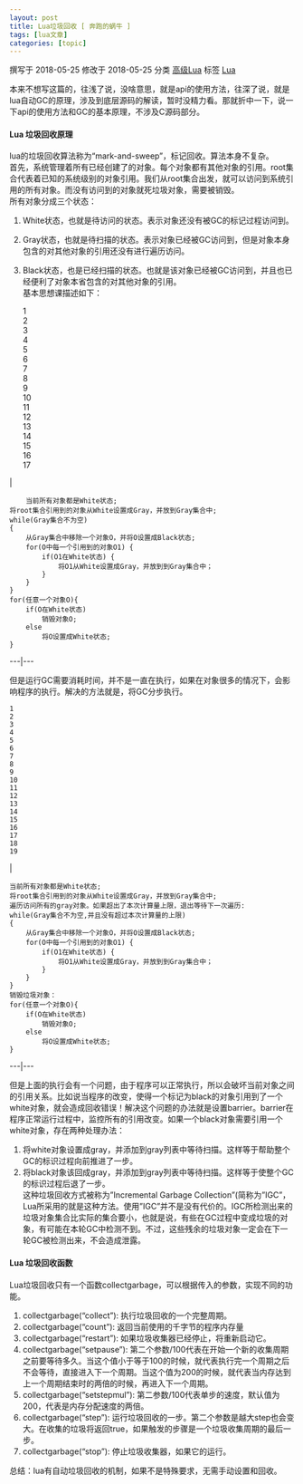 ```yaml
---
layout: post
title: Lua垃圾回收 [ 奔跑的蜗牛 ] 
tags: [lua文章]
categories: [topic]
---
```

撰写于 2018-05-25 修改于 2018-05-25 分类 [高级Lua](/categories/高级Lua/) 标签
[Lua](/tags/Lua/)

本来不想写这篇的，往浅了说，没啥意思，就是api的使用方法，往深了说，就是lua自动GC的原理，涉及到底层源码的解读，暂时没精力看。那就折中一下，说一下api的使用方法和GC的基本原理，不涉及C源码部分。

#### Lua 垃圾回收原理

lua的垃圾回收算法称为“mark-and-sweep”，标记回收。算法本身不复杂。  
首先，系统管理着所有已经创建了的对象。每个对象都有其他对象的引用。root集合代表着已知的系统级别的对象引用。我们从root集合出发，就可以访问到系统引用的所有对象。而没有访问到的对象就死垃圾对象，需要被销毁。  
所有对象分成三个状态：

  1. White状态，也就是待访问的状态。表示对象还没有被GC的标记过程访问到。
  2. Gray状态，也就是待扫描的状态。表示对象已经被GC访问到，但是对象本身包含的对其他对象的引用还没有进行遍历访问。
  3. Black状态，也是已经扫描的状态。也就是该对象已经被GC访问到，并且也已经便利了对象本省包含的对其他对象的引用。  
基本思想课描述如下：

    
        1  
    2  
    3  
    4  
    5  
    6  
    7  
    8  
    9  
    10  
    11  
    12  
    13  
    14  
    15  
    16  
    17  
    

|

    
        当前所有对象都是White状态;    
    将root集合引用到的对象从White设置成Gray，并放到Gray集合中;    
    while(Gray集合不为空)    
    {    
        从Gray集合中移除一个对象O，并将O设置成Black状态;    
        for(O中每一个引用到的对象O1) {    
            if(O1在White状态) {    
                将O1从White设置成Gray，并放到到Gray集合中；    
            }    
        }    
    }    
    for(任意一个对象O){    
        if(O在White状态)    
            销毁对象O;    
        else    
            将O设置成White状态;    
    }  
      
  
---|---  

但是运行GC需要消耗时间，并不是一直在执行，如果在对象很多的情况下，会影响程序的执行。解决的方法就是，将GC分步执行。  

    
    
    1  
    2  
    3  
    4  
    5  
    6  
    7  
    8  
    9  
    10  
    11  
    12  
    13  
    14  
    15  
    16  
    17  
    18  
    19  
    

|

    
    
    当前所有对象都是White状态;    
    将root集合引用到的对象从White设置成Gray，并放到Gray集合中;  
    遍历访问所有的gray对象。如果超出了本次计算量上限，退出等待下一次遍历:  
    while(Gray集合不为空,并且没有超过本次计算量的上限)  
    {   
    	从Gray集合中移除一个对象O，并将O设置成Black状态;   
    	for(O中每一个引用到的对象O1) {   
    		if(O1在White状态) {   
    			将O1从White设置成Gray，并放到到Gray集合中；   
    		}   
    	}   
    }  
    销毁垃圾对象：  
    for(任意一个对象O){    
        if(O在White状态)    
            销毁对象O;    
        else    
            将O设置成White状态;    
    }  
      
  
---|---  
  
但是上面的执行会有一个问题，由于程序可以正常执行，所以会破坏当前对象之间的引用关系。比如说当程序的改变，使得一个标记为black的对象引用到了一个white对象，就会造成回收错误！解决这个问题的办法就是设置barrier。barrier在程序正常运行过程中，监控所有的引用改变。如果一个black对象需要引用一个white对象，存在两种处理办法：

  1. 将white对象设置成gray，并添加到gray列表中等待扫描。这样等于帮助整个GC的标识过程向前推进了一步。
  2. 将black对象该回成gray，并添加到gray列表中等待扫描。这样等于使整个GC的标识过程后退了一步。  
这种垃圾回收方式被称为”Incremental Garbage
Collection”(简称为”IGC”，Lua所采用的就是这种方法。使用”IGC”并不是没有代价的。IGC所检测出来的垃圾对象集合比实际的集合要小，也就是说，有些在GC过程中变成垃圾的对象，有可能在本轮GC中检测不到。不过，这些残余的垃圾对象一定会在下一轮GC被检测出来，不会造成泄露。

#### Lua 垃圾回收函数

Lua垃圾回收只有一个函数collectgarbage，可以根据传入的参数，实现不同的功能。

  1. collectgarbage(“collect”): 执行垃圾回收的一个完整周期。
  2. collectgarbage(“count”): 返回当前使用的千字节的程序内存量
  3. collectgarbage(“restart”): 如果垃圾收集器已经停止，将重新启动它。
  4. collectgarbage(“setpause”): 第二个参数/100代表在开始一个新的收集周期之前要等待多久。当这个值小于等于100的时候，就代表执行完一个周期之后不会等待，直接进入下一个周期。当这个值为200的时候，就代表当内存达到上一个周期结束时的两倍的时候，再进入下一个周期。
  5. collectgarbage(“setstepmul”): 第二参数/100代表单步的速度，默认值为200，代表是内存分配速度的两倍。
  6. collectgarbage(“step”): 运行垃圾回收的一步。第二个参数是越大step也会变大。在收集的垃圾将返回true，如果触发的步骤是一个垃圾收集周期的最后一步。
  7. collectgarbage(“stop”): 停止垃圾收集器，如果它的运行。

总结：lua有自动垃圾回收的机制，如果不是特殊要求，无需手动设置和回收。